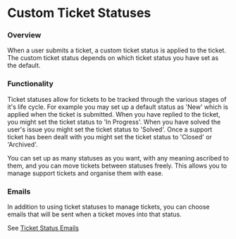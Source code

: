 # Custom Ticket Statuses

### Overview

When a user submits a ticket, a custom ticket status is applied to the ticket. The custom ticket status depends on which ticket status you have set as the default.

### Functionality

Ticket statuses allow for tickets to be tracked through the various stages of it's life cycle. For example you may set up a default status as 'New' which is applied when the ticket is submitted. When you have replied to the ticket, you might set the ticket status to 'In Progress'. When you have solved the user's issue you might set the ticket status to 'Solved'. Once a support ticket has been dealt with you might set the ticket status to 'Closed' or 'Archived'.

You can set up as many statuses as you want, with any meaning ascribed to them, and you can move tickets between statuses freely. This allows you to manage support tickets and organise them with ease.

### Emails

In addition to using ticket statuses to manage tickets, you can choose emails that will be sent when a ticket moves into that status.

See [Ticket Status Emails](ticketstatusemails.md)
